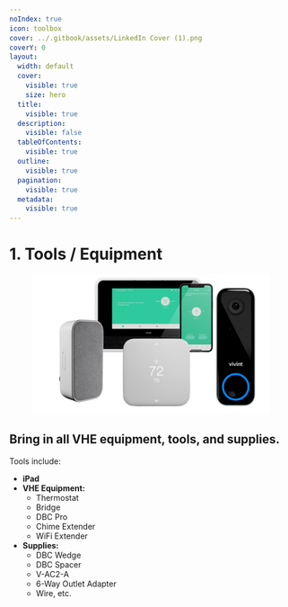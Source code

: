 ```yaml
---
noIndex: true
icon: toolbox
cover: ../.gitbook/assets/LinkedIn Cover (1).png
coverY: 0
layout:
  width: default
  cover:
    visible: true
    size: hero
  title:
    visible: true
  description:
    visible: false
  tableOfContents:
    visible: true
  outline:
    visible: true
  pagination:
    visible: true
  metadata:
    visible: true
---
```


# 1. Tools / Equipment

<div align="left"><figure><img src="../.gitbook/assets/Home Base Essentials Training.png" alt="" width="563"><figcaption></figcaption></figure></div>

## Bring in all VHE equipment, tools, and supplies.

Tools include:

* **iPad**
* **VHE Equipment:**
  * Thermostat
  * Bridge
  * DBC Pro
  * Chime Extender
  * WiFi Extender
* **Supplies:**
  * DBC Wedge
  * DBC Spacer
  * V-AC2-A
  * 6-Way Outlet Adapter
  * Wire, etc.

